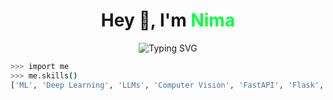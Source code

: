 <!-- HACKER STYLE README -->

<h1 align="center">Hey 👋, I'm <span style="color:#00FF41">Nima</span></h1>
<p align="center"><img src="https://readme-typing-svg.demolab.com?font=Fira+Code&size=22&duration=3000&pause=500&color=00FF41&center=true&vCenter=true&width=435&lines=ML+Engineer;Deep+Learning+Developer;Pythonista+%F0%9F%90%8D;Terminal+Lover+%F0%9F%92%BB;FastAPI+%7C+Flask+%7C+C+Hacker;Vision+%7C+LLMs+%7C+Signal+Processing" alt="Typing SVG" /></p>

```bash
>>> import me
>>> me.skills()
['ML', 'Deep Learning', 'LLMs', 'Computer Vision', 'FastAPI', 'Flask', 'C', 'Signal/Image Processing', 'Git', 'Linux']
